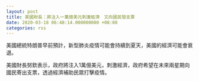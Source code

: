 ```yaml
---
layout: post
title: 美國財長：將注入一萬億美元刺激經濟　又向國民發支票
date: 2020-03-18 06:48:14.000000000 +08:00
categories: rss
---
```


美國總統特朗普早前預計，新型肺炎疫情可能會持續到夏天，美國的經濟可能會衰退。

美國財長努欽表示，政府將注入1萬億美元，刺激經濟，政府希望在未來兩星期向國民寄出支票，透過經濟補助民眾打擊疫情。
